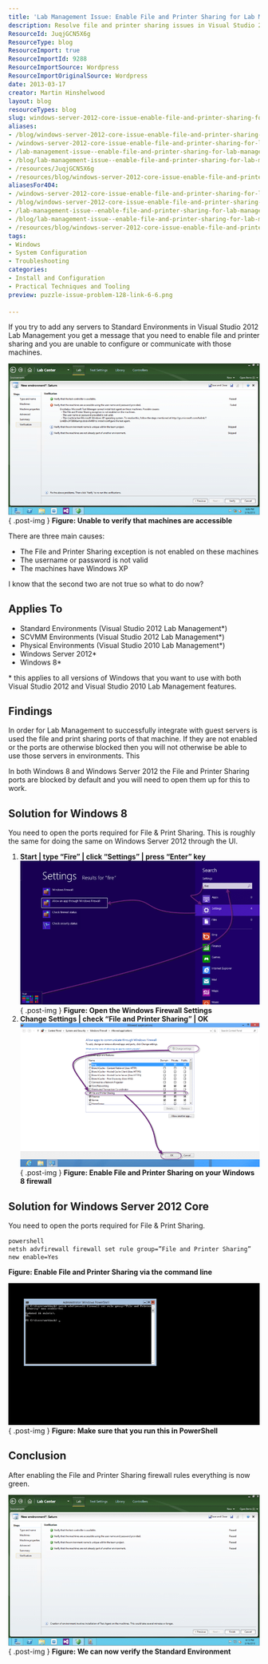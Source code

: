 ```yaml
---
title: 'Lab Management Issue: Enable File and Printer Sharing for Lab Management Standard Environments'
description: Resolve file and printer sharing issues in Visual Studio 2012 Lab Management on Windows 8 and Server 2012. Follow our guide for seamless integration!
ResourceId: JuqjGCN5X6g
ResourceType: blog
ResourceImport: true
ResourceImportId: 9288
ResourceImportSource: Wordpress
ResourceImportOriginalSource: Wordpress
date: 2013-03-17
creator: Martin Hinshelwood
layout: blog
resourceTypes: blog
slug: windows-server-2012-core-issue-enable-file-and-printer-sharing-for-lab-management-standard-environments
aliases:
- /blog/windows-server-2012-core-issue-enable-file-and-printer-sharing-for-lab-management-standard-environments
- /windows-server-2012-core-issue-enable-file-and-printer-sharing-for-lab-management-standard-environments
- /lab-management-issue--enable-file-and-printer-sharing-for-lab-management-standard-environments
- /blog/lab-management-issue--enable-file-and-printer-sharing-for-lab-management-standard-environments
- /resources/JuqjGCN5X6g
- /resources/blog/windows-server-2012-core-issue-enable-file-and-printer-sharing-for-lab-management-standard-environments
aliasesFor404:
- /windows-server-2012-core-issue-enable-file-and-printer-sharing-for-lab-management-standard-environments
- /blog/windows-server-2012-core-issue-enable-file-and-printer-sharing-for-lab-management-standard-environments
- /lab-management-issue--enable-file-and-printer-sharing-for-lab-management-standard-environments
- /blog/lab-management-issue--enable-file-and-printer-sharing-for-lab-management-standard-environments
- /resources/blog/windows-server-2012-core-issue-enable-file-and-printer-sharing-for-lab-management-standard-environments
tags:
- Windows
- System Configuration
- Troubleshooting
categories:
- Install and Configuration
- Practical Techniques and Tooling
preview: puzzle-issue-problem-128-link-6-6.png

---
```

If you try to add any servers to Standard Environments in Visual Studio 2012 Lab Management you get a message that you need to enable file and printer sharing and you are unable to configure or communicate with those machines.

![image](images/image11-1-1.png "image")  
{ .post-img }
**Figure: Unable to verify that machines are accessible**

There are three main causes:

- The File and Printer Sharing exception is not enabled on these machines
- The username or password is not valid
- The machines have Windows XP

I know that the second two are not true so what to do now?

## Applies To

- Standard Environments (Visual Studio 2012 Lab Management\*)
- SCVMM Environments (Visual Studio 2012 Lab Management\*)
- Physical Environments (Visual Studio 2010 Lab Management\*)
- Windows Server 2012\*
- Windows 8\*

\* this applies to all versions of Windows that you want to use with both Visual Studio 2012 and Visual Studio 2010 Lab Management features.

## Findings

In order for Lab Management to successfully integrate with guest servers is used the file and print sharing ports of that machine. If they are not enabled or the ports are otherwise blocked then you will not otherwise be able to use those servers in environments. This

In both Windows 8 and Windows Server 2012 the File and Printer Sharing ports are blocked by default and you will need to open them up for this to work.

## Solution for Windows 8

You need to open the ports required for File & Print Sharing. This is roughly the same for doing the same on Windows Server 2012 through the UI.

1.  **Start | type “Fire” | click “Settings” | press “Enter” key**
    ![image](images/image12-2-2.png "image")
    { .post-img }
    **Figure: Open the Windows Firewall Settings**
2.  **Change Settings | check “File and Printer Sharing” | OK**
    ![image](images/image13-3-3.png "image")
    { .post-img }
    **Figure: Enable File and Printer Sharing on your Windows 8 firewall**

## Solution for Windows Server 2012 Core

You need to open the ports required for File & Print Sharing.

```
powershell
netsh advfirewall firewall set rule group=”File and Printer Sharing” new enable=Yes

```

**Figure: Enable File and Printer Sharing via the command line**

![image](images/image14-4-4.png "image")  
{ .post-img }
**Figure: Make sure that you run this in PowerShell**

## Conclusion

After enabling the File and Printer Sharing firewall rules everything is now green.

![image](images/image15-5-5.png "image")  
{ .post-img }
**Figure: We can now verify the Standard Environment**
